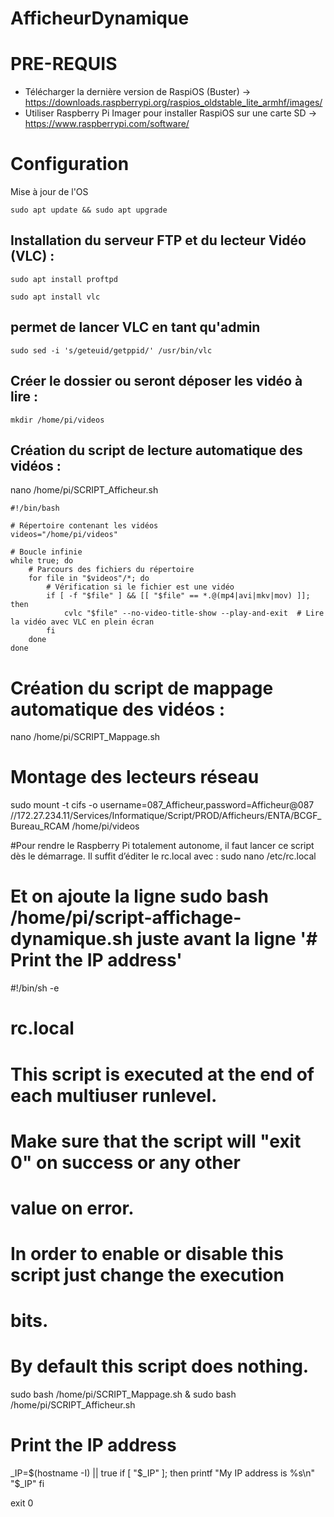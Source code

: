 # AfficheurDynamique

# PRE-REQUIS
- Télécharger la dernière version de RaspiOS (Buster) -> https://downloads.raspberrypi.org/raspios_oldstable_lite_armhf/images/
- Utiliser Raspberry Pi Imager pour installer RaspiOS sur une carte SD -> https://www.raspberrypi.com/software/

# Configuration

Mise à jour de l'OS
```
sudo apt update && sudo apt upgrade
```

## Installation du serveur FTP et du lecteur Vidéo (VLC)  :
```
sudo apt install proftpd
```
```
sudo apt install vlc
```

## permet de lancer VLC en tant qu'admin
```
sudo sed -i 's/geteuid/getppid/' /usr/bin/vlc
```

## Créer le dossier ou seront déposer les vidéo à lire :
```
mkdir /home/pi/videos
```

## Création du script de lecture automatique des vidéos :
nano /home/pi/SCRIPT_Afficheur.sh
```
#!/bin/bash

# Répertoire contenant les vidéos
videos="/home/pi/videos"

# Boucle infinie
while true; do
    # Parcours des fichiers du répertoire
    for file in "$videos"/*; do
        # Vérification si le fichier est une vidéo
        if [ -f "$file" ] && [[ "$file" == *.@(mp4|avi|mkv|mov) ]]; then
            cvlc "$file" --no-video-title-show --play-and-exit  # Lire la vidéo avec VLC en plein écran
        fi
    done
done
```
# Création du script de mappage automatique des vidéos :
nano /home/pi/SCRIPT_Mappage.sh

# Montage des lecteurs réseau
sudo mount -t cifs -o username=087_Afficheur,password=Afficheur@087 //172.27.234.11/Services/Informatique/Script/PROD/Afficheurs/ENTA/BCGF_Bureau_RCAM /home/pi/videos

#Pour rendre le Raspberry Pi totalement autonome, il faut lancer ce script dès le démarrage. Il suffit d’éditer le rc.local avec :
sudo nano /etc/rc.local

# Et on ajoute la ligne sudo bash /home/pi/script-affichage-dynamique.sh juste avant la ligne '# Print the IP address'

#!/bin/sh -e
#
# rc.local
#
# This script is executed at the end of each multiuser runlevel.
# Make sure that the script will "exit 0" on success or any other
# value on error.
#
# In order to enable or disable this script just change the execution
# bits.
#
# By default this script does nothing.

sudo bash /home/pi/SCRIPT_Mappage.sh &
sudo bash /home/pi/SCRIPT_Afficheur.sh

# Print the IP address
_IP=$(hostname -I) || true
if [ "$_IP" ]; then
  printf "My IP address is %s\n" "$_IP"
fi

exit 0
